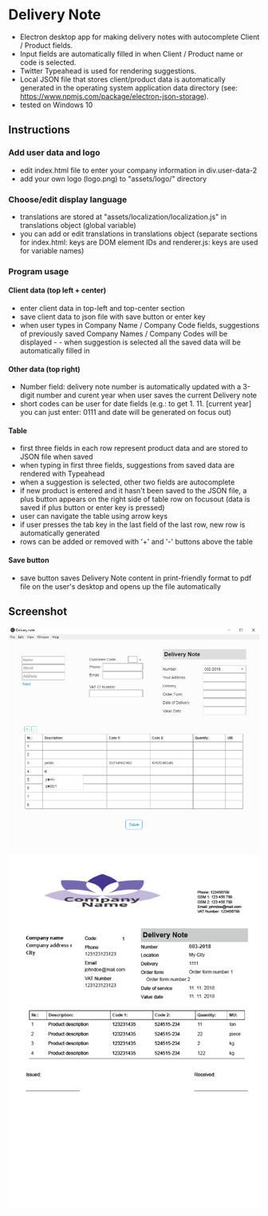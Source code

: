 # Delivery Note
- Electron desktop app for making delivery notes with autocomplete Client / Product fields.
- Input fields are automatically filled in when Client / Product name or code is selected.
- Twitter Typeahead is used for rendering suggestions.
- Local JSON file that stores client/product data is automatically generated in the operating system application data directory (see: https://www.npmjs.com/package/electron-json-storage).
- tested on Windows 10


## Instructions

### Add user data and logo
- edit index.html file to enter your company information in div.user-data-2
- add your own logo (logo.png) to "assets/logo/" directory

### Choose/edit display language 
- translations are stored at "assets/localization/localization.js" in translations object (global variable)
- you can add or edit translations in translations object (separate sections for index.html: keys are DOM element IDs and renderer.js: keys are used for variable names)

### Program usage

#### Client data (top left + center)

- enter client data in top-left and top-center section
- save client data to json file with save button or enter key
- when user types in Company Name / Company Code fields, suggestions of previously saved Company Names / Company Codes will be displayed - - when suggestion is selected all the saved data will be automatically filled in

#### Other data (top right)

- Number field: delivery note number is automatically updated with a 3-digit number and curent year when user saves the current Delivery note
- short codes can be user for date fields (e.g.: to get 1. 11. [current year] you can just enter: 0111 and date will be generated on focus out)

#### Table

- first three fields in each row represent product data and are stored to JSON file when saved
- when typing in first three fields, suggestions from saved data are rendered with Typeahead
- when a suggestion is selected, other two fields are autocomplete
- if new product is entered and it hasn't been saved to the JSON file, a plus button appears on the right side of table row on focusout (data is saved if plus button or enter key is pressed)
- user can navigate the table using arrow keys
- if user presses the tab key in the last field of the last row, new row is automatically generated
- rows can be added or removed with '+' and '-' buttons above the table

#### Save button

- save button saves Delivery Note content in print-friendly format to pdf file on the user's desktop and opens up the file automatically


## Screenshot

![product_selection](https://raw.githubusercontent.com/robispan/Delivery-Note/master/screenshots/product-suggestions.png)
![PDF output](https://raw.githubusercontent.com/robispan/Delivery-Note/master/screenshots/pdf-output.png)
